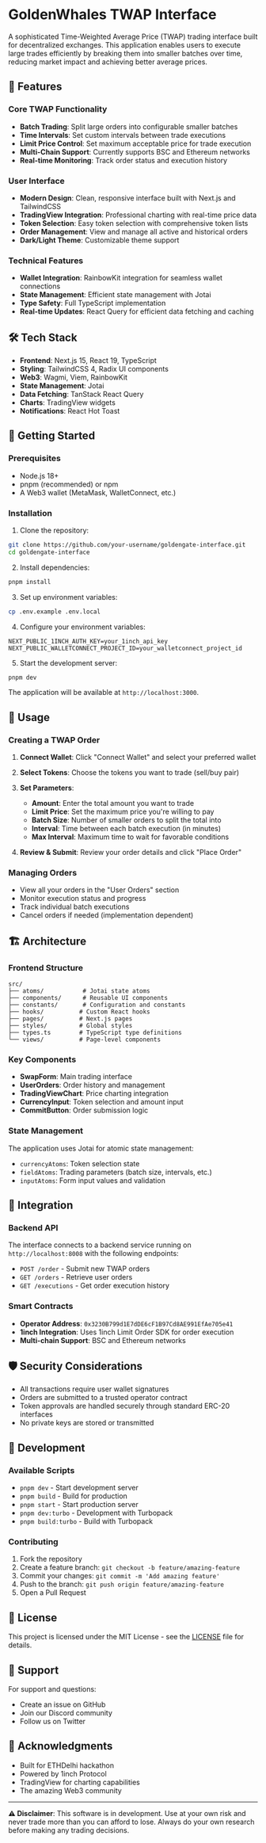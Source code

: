 # GoldenWhales TWAP Interface

A sophisticated Time-Weighted Average Price (TWAP) trading interface built for decentralized exchanges. This application enables users to execute large trades efficiently by breaking them into smaller batches over time, reducing market impact and achieving better average prices.

## 🌟 Features

### Core TWAP Functionality
- **Batch Trading**: Split large orders into configurable smaller batches
- **Time Intervals**: Set custom intervals between trade executions
- **Limit Price Control**: Set maximum acceptable price for trade execution
- **Multi-Chain Support**: Currently supports BSC and Ethereum networks
- **Real-time Monitoring**: Track order status and execution history

### User Interface
- **Modern Design**: Clean, responsive interface built with Next.js and TailwindCSS
- **TradingView Integration**: Professional charting with real-time price data
- **Token Selection**: Easy token selection with comprehensive token lists
- **Order Management**: View and manage all active and historical orders
- **Dark/Light Theme**: Customizable theme support

### Technical Features
- **Wallet Integration**: RainbowKit integration for seamless wallet connections
- **State Management**: Efficient state management with Jotai
- **Type Safety**: Full TypeScript implementation
- **Real-time Updates**: React Query for efficient data fetching and caching

## 🛠️ Tech Stack

- **Frontend**: Next.js 15, React 19, TypeScript
- **Styling**: TailwindCSS 4, Radix UI components
- **Web3**: Wagmi, Viem, RainbowKit
- **State Management**: Jotai
- **Data Fetching**: TanStack React Query
- **Charts**: TradingView widgets
- **Notifications**: React Hot Toast

## 🚀 Getting Started

### Prerequisites
- Node.js 18+ 
- pnpm (recommended) or npm
- A Web3 wallet (MetaMask, WalletConnect, etc.)

### Installation

1. Clone the repository:
```bash
git clone https://github.com/your-username/goldengate-interface.git
cd goldengate-interface
```

2. Install dependencies:
```bash
pnpm install
```

3. Set up environment variables:
```bash
cp .env.example .env.local
```

4. Configure your environment variables:
```env
NEXT_PUBLIC_1INCH_AUTH_KEY=your_1inch_api_key
NEXT_PUBLIC_WALLETCONNECT_PROJECT_ID=your_walletconnect_project_id
```

5. Start the development server:
```bash
pnpm dev
```

The application will be available at `http://localhost:3000`.

## 📱 Usage

### Creating a TWAP Order

1. **Connect Wallet**: Click "Connect Wallet" and select your preferred wallet
2. **Select Tokens**: Choose the tokens you want to trade (sell/buy pair)
3. **Set Parameters**:
   - **Amount**: Enter the total amount you want to trade
   - **Limit Price**: Set the maximum price you're willing to pay
   - **Batch Size**: Number of smaller orders to split the total into
   - **Interval**: Time between each batch execution (in minutes)
   - **Max Interval**: Maximum time to wait for favorable conditions

4. **Review & Submit**: Review your order details and click "Place Order"

### Managing Orders

- View all your orders in the "User Orders" section
- Monitor execution status and progress
- Track individual batch executions
- Cancel orders if needed (implementation dependent)

## 🏗️ Architecture

### Frontend Structure
```
src/
├── atoms/           # Jotai state atoms
├── components/      # Reusable UI components
├── constants/       # Configuration and constants
├── hooks/          # Custom React hooks
├── pages/          # Next.js pages
├── styles/         # Global styles
├── types.ts        # TypeScript type definitions
└── views/          # Page-level components
```

### Key Components

- **SwapForm**: Main trading interface
- **UserOrders**: Order history and management
- **TradingViewChart**: Price charting integration
- **CurrencyInput**: Token selection and amount input
- **CommitButton**: Order submission logic

### State Management

The application uses Jotai for atomic state management:
- `currencyAtoms`: Token selection state
- `fieldAtoms`: Trading parameters (batch size, intervals, etc.)
- `inputAtoms`: Form input values and validation

## 🔗 Integration

### Backend API

The interface connects to a backend service running on `http://localhost:8008` with the following endpoints:

- `POST /order` - Submit new TWAP orders
- `GET /orders` - Retrieve user orders
- `GET /executions` - Get order execution history

### Smart Contracts

- **Operator Address**: `0x3230B799d1E7dDE6cF1B97Cd8AE991EfAe705e41`
- **1inch Integration**: Uses 1inch Limit Order SDK for order execution
- **Multi-chain Support**: BSC and Ethereum networks

## 🛡️ Security Considerations

- All transactions require user wallet signatures
- Orders are submitted to a trusted operator contract
- Token approvals are handled securely through standard ERC-20 interfaces
- No private keys are stored or transmitted

## 🔧 Development

### Available Scripts

- `pnpm dev` - Start development server
- `pnpm build` - Build for production
- `pnpm start` - Start production server
- `pnpm dev:turbo` - Development with Turbopack
- `pnpm build:turbo` - Build with Turbopack

### Contributing

1. Fork the repository
2. Create a feature branch: `git checkout -b feature/amazing-feature`
3. Commit your changes: `git commit -m 'Add amazing feature'`
4. Push to the branch: `git push origin feature/amazing-feature`
5. Open a Pull Request

## 📄 License

This project is licensed under the MIT License - see the [LICENSE](LICENSE) file for details.

## 🤝 Support

For support and questions:
- Create an issue on GitHub
- Join our Discord community
- Follow us on Twitter

## 🙏 Acknowledgments

- Built for ETHDelhi hackathon
- Powered by 1inch Protocol
- TradingView for charting capabilities
- The amazing Web3 community

---

**⚠️ Disclaimer**: This software is in development. Use at your own risk and never trade more than you can afford to lose. Always do your own research before making any trading decisions.

